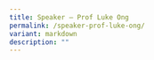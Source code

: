 ```yaml
---
title: Speaker – Prof Luke Ong
permalink: /speaker-prof-luke-ong/
variant: markdown
description: ""
---
```

